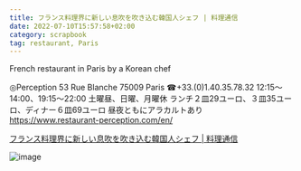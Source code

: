 ```yaml
---
title: フランス料理界に新しい息吹を吹き込む韓国人シェフ | 料理通信
date: 2022-07-10T15:57:58+02:00
category: scrapbook
tag: restaurant, Paris 
---
```


French restaurant in Paris by a Korean chef

◎Perception
53 Rue Blanche 75009 Paris
☎+33.(0)1.40.35.78.32
12:15～14:00、19:15～22:00
土曜昼、日曜、月曜休
ランチ２皿29ユーロ、３皿35ユーロ、ディナー６皿69ユーロ
昼夜ともにアラカルトあり
https://www.restaurant-perception.com/en/

[フランス料理界に新しい息吹を吹き込む韓国人シェフ | 料理通信](https://r-tsushin.com/journal/world/france_2022_6/)

![image](https://r-tsushin.com/wp-content/uploads/2022/06/france_2022_6_01.jpg)